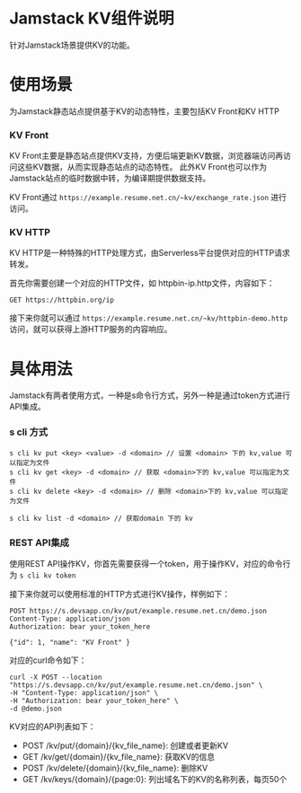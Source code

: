 Jamstack KV组件说明
=================

针对Jamstack场景提供KV的功能。

# 使用场景

为Jamstack静态站点提供基于KV的动态特性，主要包括KV Front和KV HTTP

### KV Front

KV Front主要是静态站点提供KV支持，方便后端更新KV数据，浏览器端访问再访问这些KV数据，从而实现静态站点的动态特性。
此外KV Front也可以作为Jamstack站点的临时数据中转，为编译期提供数据支持。

KV Front通过 `https://example.resume.net.cn/~kv/exchange_rate.json` 进行访问。  

### KV HTTP

KV HTTP是一种特殊的HTTP处理方式，由Serverless平台提供对应的HTTP请求转发。 

首先你需要创建一个对应的HTTP文件，如 httpbin-ip.http文件，内容如下： 

```
GET https://httpbin.org/ip
```

接下来你就可以通过 `https://example.resume.net.cn/~kv/httpbin-demo.http` 访问，就可以获得上游HTTP服务的内容响应。

# 具体用法

Jamstack有两者使用方式，一种是s命令行方式，另外一种是通过token方式进行API集成。


### s cli 方式

```
s cli kv put <key> <value> -d <domain> // 设置 <domain> 下的 kv,value 可以指定为文件
s cli kv get <key> -d <domain> // 获取 <domain>下的 kv,value 可以指定为文件
s cli kv delete <key> -d <domain> // 删除 <domain>下的 kv,value 可以指定为文件

s cli kv list -d <domain> // 获取domain 下的 kv
```

### REST API集成
使用REST API操作KV，你首先需要获得一个token，用于操作KV，对应的命令行为 `s cli kv token`   

接下来你就可以使用标准的HTTP方式进行KV操作，样例如下：

```http request
POST https://s.devsapp.cn/kv/put/example.resume.net.cn/demo.json
Content-Type: application/json
Authorization: bear your_token_here

{"id": 1, "name": "KV Front" }
```

对应的curl命令如下： 

```shell
curl -X POST --location "https://s.devsapp.cn/kv/put/example.resume.net.cn/demo.json" \
-H "Content-Type: application/json" \
-H "Authorization: bear your_token_here" \
-d @demo.json
```

KV对应的API列表如下： 

* POST /kv/put/{domain}/{kv_file_name}: 创建或者更新KV
* GET /kv/get/{domain}/{kv_file_name}: 获取KV的信息
* POST /kv/delete/{domain}/{kv_file_name}: 删除KV
* GET /kv/keys/{domain}/{page:0}:  列出域名下的KV的名称列表，每页50个
